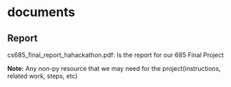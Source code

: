 # documents


## Report 
cs685_final_report_hahackathon.pdf: Is the report for our 685 Final Project


**Note:** Any non-py resource that we may need for the project(instructions, related work, steps, etc)